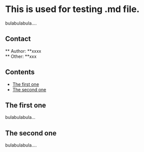 # This is used for testing .md file.
bulabulabula....
## Contact
** Author: **xxxx<br>
** Other: **xxx
## Contents
* [The first one](#the-first-one)
* [The second one](#the-second-one)
## The first one
bulabulabula...
## The second one
bulabulabula....

